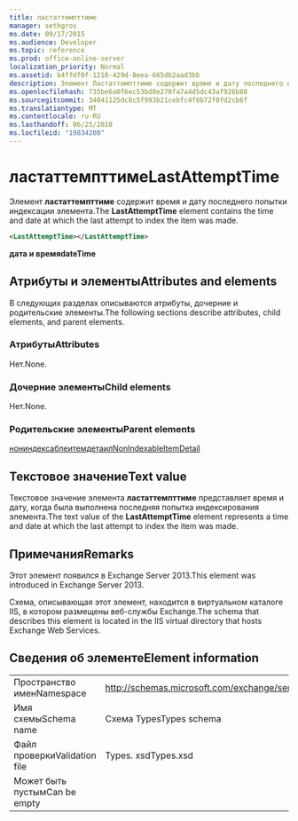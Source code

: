 ```yaml
---
title: ластаттемпттиме
manager: sethgros
ms.date: 09/17/2015
ms.audience: Developer
ms.topic: reference
ms.prod: office-online-server
localization_priority: Normal
ms.assetid: b4ffdf0f-1210-429d-8eea-665db2aad3bb
description: Элемент Ластаттемпттиме содержит время и дату последнего попытки индексации элемента.
ms.openlocfilehash: 735be6a0f6ec53bd0e270fa7a4d5dc43af926b88
ms.sourcegitcommit: 34041125dc8c5f993b21cebfc4f8b72f0fd2cb6f
ms.translationtype: MT
ms.contentlocale: ru-RU
ms.lasthandoff: 06/25/2018
ms.locfileid: "19834200"
---
```

# <a name="lastattempttime"></a><span data-ttu-id="df1f6-103">ластаттемпттиме</span><span class="sxs-lookup"><span data-stu-id="df1f6-103">LastAttemptTime</span></span>

<span data-ttu-id="df1f6-104">Элемент **ластаттемпттиме** содержит время и дату последнего попытки индексации элемента.</span><span class="sxs-lookup"><span data-stu-id="df1f6-104">The **LastAttemptTime** element contains the time and date at which the last attempt to index the item was made.</span></span> 
  
```XML
<LastAttemptTime></LastAttemptTime>
```

 <span data-ttu-id="df1f6-105">**дата и время**</span><span class="sxs-lookup"><span data-stu-id="df1f6-105">**dateTime**</span></span>
## <a name="attributes-and-elements"></a><span data-ttu-id="df1f6-106">Атрибуты и элементы</span><span class="sxs-lookup"><span data-stu-id="df1f6-106">Attributes and elements</span></span>

<span data-ttu-id="df1f6-107">В следующих разделах описываются атрибуты, дочерние и родительские элементы.</span><span class="sxs-lookup"><span data-stu-id="df1f6-107">The following sections describe attributes, child elements, and parent elements.</span></span>
  
### <a name="attributes"></a><span data-ttu-id="df1f6-108">Атрибуты</span><span class="sxs-lookup"><span data-stu-id="df1f6-108">Attributes</span></span>

<span data-ttu-id="df1f6-109">Нет.</span><span class="sxs-lookup"><span data-stu-id="df1f6-109">None.</span></span>
  
### <a name="child-elements"></a><span data-ttu-id="df1f6-110">Дочерние элементы</span><span class="sxs-lookup"><span data-stu-id="df1f6-110">Child elements</span></span>

<span data-ttu-id="df1f6-111">Нет.</span><span class="sxs-lookup"><span data-stu-id="df1f6-111">None.</span></span>
  
### <a name="parent-elements"></a><span data-ttu-id="df1f6-112">Родительские элементы</span><span class="sxs-lookup"><span data-stu-id="df1f6-112">Parent elements</span></span>

[<span data-ttu-id="df1f6-113">нониндексаблеитемдетаил</span><span class="sxs-lookup"><span data-stu-id="df1f6-113">NonIndexableItemDetail</span></span>](nonindexableitemdetail.md)
  
## <a name="text-value"></a><span data-ttu-id="df1f6-114">Текстовое значение</span><span class="sxs-lookup"><span data-stu-id="df1f6-114">Text value</span></span>

<span data-ttu-id="df1f6-115">Текстовое значение элемента **ластаттемпттиме** представляет время и дату, когда была выполнена последняя попытка индексирования элемента.</span><span class="sxs-lookup"><span data-stu-id="df1f6-115">The text value of the **LastAttemptTime** element represents a time and date at which the last attempt to index the item was made.</span></span> 
  
## <a name="remarks"></a><span data-ttu-id="df1f6-116">Примечания</span><span class="sxs-lookup"><span data-stu-id="df1f6-116">Remarks</span></span>

<span data-ttu-id="df1f6-117">Этот элемент появился в Exchange Server 2013.</span><span class="sxs-lookup"><span data-stu-id="df1f6-117">This element was introduced in Exchange Server 2013.</span></span>
  
<span data-ttu-id="df1f6-118">Схема, описывающая этот элемент, находится в виртуальном каталоге IIS, в котором размещены веб-службы Exchange.</span><span class="sxs-lookup"><span data-stu-id="df1f6-118">The schema that describes this element is located in the IIS virtual directory that hosts Exchange Web Services.</span></span>
  
## <a name="element-information"></a><span data-ttu-id="df1f6-119">Сведения об элементе</span><span class="sxs-lookup"><span data-stu-id="df1f6-119">Element information</span></span>

|||
|:-----|:-----|
|<span data-ttu-id="df1f6-120">Пространство имен</span><span class="sxs-lookup"><span data-stu-id="df1f6-120">Namespace</span></span>  <br/> |http://schemas.microsoft.com/exchange/services/2006/types  <br/> |
|<span data-ttu-id="df1f6-121">Имя схемы</span><span class="sxs-lookup"><span data-stu-id="df1f6-121">Schema name</span></span>  <br/> |<span data-ttu-id="df1f6-122">Схема Types</span><span class="sxs-lookup"><span data-stu-id="df1f6-122">Types schema</span></span>  <br/> |
|<span data-ttu-id="df1f6-123">Файл проверки</span><span class="sxs-lookup"><span data-stu-id="df1f6-123">Validation file</span></span>  <br/> |<span data-ttu-id="df1f6-124">Types. xsd</span><span class="sxs-lookup"><span data-stu-id="df1f6-124">Types.xsd</span></span>  <br/> |
|<span data-ttu-id="df1f6-125">Может быть пустым</span><span class="sxs-lookup"><span data-stu-id="df1f6-125">Can be empty</span></span>  <br/> ||
   

